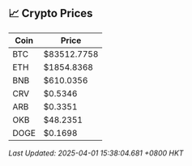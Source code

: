 ## 📈 Crypto Prices

| Coin | Price |
| ---- | ----- |
| BTC | $83512.7758 |
| ETH | $1854.8368 |
| BNB | $610.0356 |
| CRV | $0.5346 |
| ARB | $0.3351 |
| OKB | $48.2351 |
| DOGE | $0.1698 |

_Last Updated: 2025-04-01 15:38:04.681 +0800 HKT_
